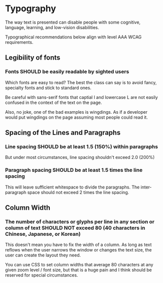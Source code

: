 # Typography

The way text is presented can disable people with some cognitive, language, learning, and low-vision disabilities.

Typographical recommendations below align with level AAA WCAG requirements.

## Legibility of fonts

### Fonts SHOULD be easily readable by sighted users

Which fonts are easy to read? The best the class can say is to avoid fancy, specialty fonts and stick to standard ones.

Be careful with sans-serif fonts that captial I and lowercase L are not easily confused in the context of the text on the page.

Also, no joke, one of the bad examples is wingdings. As if a developer would put wingdings on the page assuming most people could read it.

## Spacing of the Lines and Paragraphs

### Line spacing SHOULD be at least 1.5 (150%) within paragraphs

But under most circumstances, line spacing shouldn't exceed 2.0 (200%)

### Paragraph spacing SHOULD be at least 1.5 times the line spacing

This will leave sufficient whitespace to divide the paragraphs. The inter-paragraph space should not exceed 2 times the line spacing.

## Column Width

### The number of characters or glyphs per line in any section or column of text SHOULD NOT exceed 80 (40 characters in Chinese, Japanese, or Korean)

This doesn't mean you have to fix the width of a column. As long as text reflows when the user narrows the window or changes the text size, the user can create the layout they need.

You can use CSS to set column widths that average 80 characters at any given zoom level / font size, but that is a huge pain and I think should be reserved for special circumstances.